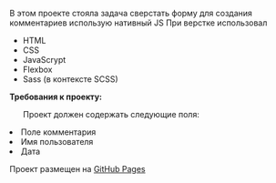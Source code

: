 В этом проекте стояла задача сверстать форму для создания комментариев использую нативный JS
При верстке использовал
<ul>
  <li>
    HTML
  </li>
  <li>
    CSS
  </li>
  <li>
    JavaScrypt
  </li>
  <li>
    Flexbox
  </li>
    <li>
    Sass (в контексте SCSS)
  </li>
</ul>
<p><strong>Требования к проекту:</strong>
    <ul>
      Проект должен содержать cледующие поля:
    </ul>
      <li>
        Поле комментария
      </li>
      <li>
        Имя пользователя
      </li>
      <li>
        Дата
      </li>
     </ul>

</p>
<p>Проект размещен на <a target="_blank" href="https://aliastr.github.io/Comment/">GitHub Pages</a></p>
